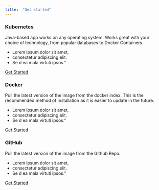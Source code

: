 ```yaml
---
title:  "Get started"
---
```

<div class="three-cards">
  <div class="three-cards__wrap">
    <div class="card three-cards__card">
      <h3 class="card__title">Kubernetes</h3>
<div class="card__content" markdown='1'>
Java-based app works on any operating system. Works great with your choice of technology, from popular databases to Docker Containers

* Lorem ipsum dolor sit amet,
* consectetur adipiscing  elit.
* Se d ea mala virtuti ipsos.”
</div>
      <div class="card__cta">
        <a href="https://activiti.gitbooks.io/activiti-7-developers-guide/content/getting-started/minikube.html" class="btn btn--large">Get Started</a>
      </div>
    </div>
    <div class="card three-cards__card">
      <h3 class="card__title">Docker</h3>
<div class="card__content" markdown='1'>
Pull the latest version of the image  from the docker index. This is the recommended method of installation as it is easier to update in the future.

* Lorem ipsum dolor sit amet,
* consectetur adipiscing  elit.
* Se d ea mala virtuti ipsos.”
</div>
      <div class="card__cta">
        <a href="https://activiti.gitbooks.io/activiti-7-developers-guide/content/getting-started/quickstart.htm" class="btn btn--large">Get Started</a>
      </div>
    </div>
<div class="card three-cards__card">
      <h3 class="card__title">GitHub</h3>
<div class="card__content" markdown='1'>
Pull the latest version of the image from the Github Repo.

* Lorem ipsum dolor sit amet,
* consectetur adipiscing  elit.
* Se d ea mala virtuti ipsos.”
</div>
      <div class="card__cta">
        <a href="https://github.com/Activiti" class="btn btn--large">Get Started</a>
      </div>
    </div>
  </div>
</div>
